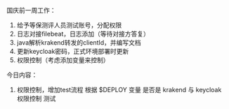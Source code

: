 国庆前一周工作：
1. 给予等保测评人员测试账号，分配权限
2. 日志对接filebeat，日志添加（等待对接方答复）
3. java解析krakend转发的clientId，并编写文档
4. 更新keycloak密码，正式环境部署时更新
5. 权限控制（考虑添加变量来控制）


今日内容：
1. 权限控制，增加test流程
    根据 $DEPLOY 变量 是否是 krakend 与 keycloak 权限控制 测试